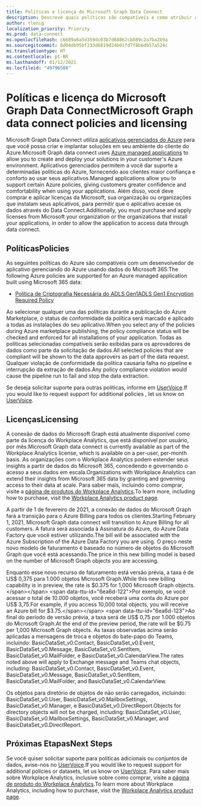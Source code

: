 ```yaml
---
title: Políticas e licença do Microsoft Graph Data Connect
description: Descreve quais políticas são compatíveis e como atribuir acesso ISV a SKUs para organizações.
author: tlenig
localization_priority: Priority
ms.prod: data-connect
ms.openlocfilehash: c6689a6a5d359dc03b7d68862cb889c2a7ba2b9a
ms.sourcegitcommit: 6d04db95bf233d6819d24b01fd7f8b6db57a524c
ms.translationtype: HT
ms.contentlocale: pt-BR
ms.lasthandoff: 01/12/2021
ms.locfileid: "49796588"
---
```

# <a name="microsoft-graph-data-connect-policies-and-licensing"></a><span data-ttu-id="6ea6d-103">Políticas e licença do Microsoft Graph Data Connect</span><span class="sxs-lookup"><span data-stu-id="6ea6d-103">Microsoft Graph data connect policies and licensing</span></span>

<span data-ttu-id="6ea6d-104">Microsoft Graph Data Connect utiliza [aplicativos gerenciados do Azure](/azure/managed-applications/overview) para que você possa criar e implantar soluções em seu ambiente do cliente do Azure.</span><span class="sxs-lookup"><span data-stu-id="6ea6d-104">Microsoft Graph data connect uses [Azure managed applications](/azure/managed-applications/overview) to allow you to create and deploy your solutions in your customer's Azure environment.</span></span> <span data-ttu-id="6ea6d-105">Aplicativos gerenciados permitem a você dar suporte a determinadas políticas do Azure, fornecendo aos clientes maior confiança e conforto ao usar seus aplicativos.</span><span class="sxs-lookup"><span data-stu-id="6ea6d-105">Managed applications allow you to support certain Azure policies, giving customers greater confidence and comfortability when using your applications.</span></span> <span data-ttu-id="6ea6d-106">Além disso, você deve comprar e aplicar licenças da Microsoft, sua organização ou organizações que instalam seus aplicativos, para permitir que o aplicativo acesse os dados através do Data Connect.</span><span class="sxs-lookup"><span data-stu-id="6ea6d-106">Additionally, you must purchase and apply licenses from Microsoft your organization or the organizations that install your applications, in order to allow the application to access data through data connect.</span></span>

## <a name="policies"></a><span data-ttu-id="6ea6d-107">Políticas</span><span class="sxs-lookup"><span data-stu-id="6ea6d-107">Policies</span></span>

<span data-ttu-id="6ea6d-108">As seguintes políticas do Azure são compatíveis com um desenvolvedor de aplicativo gerenciando do Azure usando dados do Microsoft 365:</span><span class="sxs-lookup"><span data-stu-id="6ea6d-108">The following Azure policies are supported for an Azure managed application built using Microsoft 365 data:</span></span>

- [<span data-ttu-id="6ea6d-109">Política de Criptografia Necessária do ADLS Gen1</span><span class="sxs-lookup"><span data-stu-id="6ea6d-109">ADLS Gen1 Encryption Required Policy</span></span>](/azure/azure-policy/scripts/enforce-datalakestore-encryption)

<span data-ttu-id="6ea6d-110">Ao selecionar qualquer uma das políticas durante a publicação do Azure Marketplace, o status de conformidade da política será marcado e aplicado a todas as instalações do seu aplicativo.</span><span class="sxs-lookup"><span data-stu-id="6ea6d-110">When you select any of the policies during Azure marketplace publishing, the policy compliance status will be checked and enforced for all installations of your application.</span></span> <span data-ttu-id="6ea6d-111">Todas as políticas selecionadas compatíveis serão exibidas para os aprovadores de dados como parte da solicitação de dados.</span><span class="sxs-lookup"><span data-stu-id="6ea6d-111">All selected policies that are compliant will be shown to the data approvers as part of the data request.</span></span> <span data-ttu-id="6ea6d-112">Qualquer violação de conformidade da política causaria falha no pipeline e interrupção da extração de dados.</span><span class="sxs-lookup"><span data-stu-id="6ea6d-112">Any policy compliance violation would cause the pipeline run to fail and stop the data extraction.</span></span>

<span data-ttu-id="6ea6d-113">Se deseja solicitar suporte para outras políticas, informe em [UserVoice](https://microsoftgraph.uservoice.com/forums/920506-microsoft-graph-feature-requests?category_id=359581).</span><span class="sxs-lookup"><span data-stu-id="6ea6d-113">If you would like to request support for additional policies , let us know on [UserVoice](https://microsoftgraph.uservoice.com/forums/920506-microsoft-graph-feature-requests?category_id=359581).</span></span>

## <a name="licensing"></a><span data-ttu-id="6ea6d-114">Licenças</span><span class="sxs-lookup"><span data-stu-id="6ea6d-114">Licensing</span></span>

<span data-ttu-id="6ea6d-115">A conexão de dados do Microsoft Graph está atualmente disponível como parte da licença do Workplace Analytics, que está disponível por usuário, por mês.</span><span class="sxs-lookup"><span data-stu-id="6ea6d-115">Microsoft Graph data connect is currently available as part of the Workplace Analytics license, which is available on a per-user, per-month basis.</span></span> <span data-ttu-id="6ea6d-116">As organizações com o Workplace Analytics podem estender seus insights a partir de dados do Microsoft 365, concedendo e governando o acesso a seus dados em escala.</span><span class="sxs-lookup"><span data-stu-id="6ea6d-116">Organizations with Workplace Analytics can extend their insights from Microsoft 365 data by granting and governing access to their data at scale.</span></span> <span data-ttu-id="6ea6d-117">Para saber mais, incluindo como comprar, visite a  [página de produtos do Workplace Analytics](https://products.office.com/business/workplace-analytics).</span><span class="sxs-lookup"><span data-stu-id="6ea6d-117">To learn more, including how to purchase, visit the  [Workplace Analytics product page](https://products.office.com/business/workplace-analytics).</span></span>

<span data-ttu-id="6ea6d-118">A partir de 1 de fevereiro de 2021, a conexão de dados do Microsoft Graph fará a transição para o Azure Billing para todos os clientes.</span><span class="sxs-lookup"><span data-stu-id="6ea6d-118">Starting February 1, 2021, Microsoft Graph data connect will transition to Azure Billing for all customers.</span></span> <span data-ttu-id="6ea6d-119">A fatura será associada à Assinatura do Azure, do Azure Data Factory que você estiver utilizando.</span><span class="sxs-lookup"><span data-stu-id="6ea6d-119">The bill will be associated with the Azure Subscription of the Azure Data Factory you are using.</span></span> <span data-ttu-id="6ea6d-120">O preço neste novo modelo de faturamento é baseado no número de objetos do Microsoft Graph que você está acessando.</span><span class="sxs-lookup"><span data-stu-id="6ea6d-120">The price in this new billing model is based on the number of Microsoft Graph objects you are accessing.</span></span>

<span data-ttu-id="6ea6d-121">Enquanto esse novo recurso de faturamento está versão prévia, a taxa é de US$ 0,375 para 1.000 objetos Microsoft Graph.</span><span class="sxs-lookup"><span data-stu-id="6ea6d-121">While this new billing capability is in preview, the rate is $0.375 for 1,000 Microsoft Graph objects.</span></span> <span data-ttu-id="6ea6d-122">Por exemplo, se você acessar o total de 10.000 objetos, você receberá uma conta do Azure por US$ 3,75.</span><span class="sxs-lookup"><span data-stu-id="6ea6d-122">For example, if you access 10,000 total objects, you will receive an Azure bill for $3.75.</span></span> <span data-ttu-id="6ea6d-123">Ao final do período de versão prévia, a taxa será de US$ 0,75 por 1.000 objetos do Microsoft Graph.</span><span class="sxs-lookup"><span data-stu-id="6ea6d-123">At the end of the preview period, the rate will be $0.75 per 1,000 Microsoft Graph objects.</span></span> <span data-ttu-id="6ea6d-124">As taxas observadas acima serão aplicadas a mensagens de troca e objetos do bate-papo do Teams, incluindo: BasicDataSet_v0.Contact, BasicDataSet_v0.Event, BasicDataSet_v0.Message, BasicDataSet_v0.SentItem, BasicDataSet_v0.MailFolder, e BasicDataSet_v0.CalendarView.</span><span class="sxs-lookup"><span data-stu-id="6ea6d-124">The rates noted above will apply to Exchange message and Teams chat objects, including: BasicDataSet_v0.Contact, BasicDataSet_v0.Event, BasicDataSet_v0.Message, BasicDataSet_v0.SentItem, BasicDataSet_v0.MailFolder, and BasicDataSet_v0.CalendarView.</span></span>

<span data-ttu-id="6ea6d-125">Os objetos para diretório de objetos de não serão carregados, incluindo: BasicDataSet_v0.User, BasicDataSet_v0.MailboxSettings, BasicDataSet_v0.Manager, e BasicDataSet_v0.DirectReport.</span><span class="sxs-lookup"><span data-stu-id="6ea6d-125">Objects for directory objects will not be charged, including: BasicDataSet_v0.User, BasicDataSet_v0.MailboxSettings, BasicDataSet_v0.Manager, and BasicDataSet_v0.DirectReport.</span></span>

## <a name="next-steps"></a><span data-ttu-id="6ea6d-126">Próximas Etapas</span><span class="sxs-lookup"><span data-stu-id="6ea6d-126">Next Steps</span></span>
<span data-ttu-id="6ea6d-127">Se você quiser solicitar suporte para políticas adicionais ou conjuntos de dados, avise-nos no [UserVoice](https://microsoftgraph.uservoice.com/forums/920506-microsoft-graph-feature-requests?category_id=359581).</span><span class="sxs-lookup"><span data-stu-id="6ea6d-127">If you would like to request support for additional policies or datasets, let us know on [UserVoice](https://microsoftgraph.uservoice.com/forums/920506-microsoft-graph-feature-requests?category_id=359581).</span></span> <span data-ttu-id="6ea6d-128">Para saber mais sobre Workplace Analytics, inclusive sobre como comprar, visite a [página de produto do Workplace Analytics](https://products.office.com/business/workplace-analytics).</span><span class="sxs-lookup"><span data-stu-id="6ea6d-128">To learn more about Workplace Analytics, including how to purchase, visit the [Workplace Analytics product page](https://products.office.com/business/workplace-analytics).</span></span>
